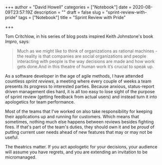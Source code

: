 +++
author = "David Howell"
categories = ["Notebook"]
date = 2020-08-09T23:57:19Z
description = ""
draft = false
slug = "sprint-review-with-pride"
tags = ["Notebook"]
title = "Sprint Review with Pride"

+++


Tom Critchlow, in his series of blog posts inspired Keith Johnstone's book _Impro_, says:

> Much as we might like to think of organizations as rational machines - the reality is that companies are social organizations and people interacting with people is the way decisions are made and how work gets done.And in this theatre of human work it’s crucial to speak up.

As a software developer in the age of agile methods, I have attended countless _sprint reviews_, a meeting where every couple of weeks a team presents its progress to interested parties. Because anxious, status-report driven management dies hard, it is all too easy to lose sight of the purpose of sprint review (getting feedback from actual users) and instead turn it into apologetics for team performance.

Most of the teams that I've worked on also take responsibility for keeping their applications up and running for customers. Which means that sometimes, nothing much else happens between reviews besides fighting fires. If that's part of the team's duties, they should own it and be _proud_ of putting current user needs ahead of new features that may or may not be useful.

The theatrics matter. If you act apologetic for your decisions, your audience will assume you have regrets, and you are extending an invitation to be micromanaged.

